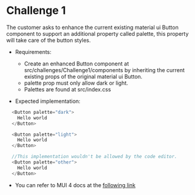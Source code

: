 # Challenge 1

The customer asks to enhance the current existing material ui Button component
to support an additional property called palette, this property will take
care of the button styles.

- Requirements:

  - Create an enhanced Button component at src/challenges/Challenge1/components
    by inheriting the current existing props of the original material ui Button.
  - palette prop must only allow dark or light.
  - Palettes are found at src/index.css

- Expected implementation:

```typescript
  <Button palette="dark">
    Hello world
  </Button>

  <Button palette="light">
    Hello world
  </Button>

  //This implementation wouldn't be allowed by the code editor.
  <Button palette="other">
    Hello world
  </Button>
```

- You can refer to MUI 4 docs at the [following link](https://v4.mui.com/components/buttons/#button)
